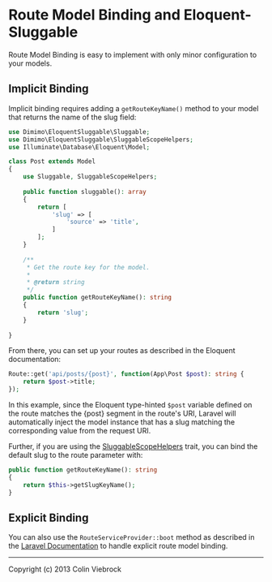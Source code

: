 # Route Model Binding and Eloquent-Sluggable

Route Model Binding is easy to implement with only minor configuration to your models.


## Implicit Binding

Implicit binding requires adding a `getRouteKeyName()` method to your model that returns the name
of the slug field:

```php
use Dimimo\EloquentSluggable\Sluggable;
use Dimimo\EloquentSluggable\SluggableScopeHelpers;
use Illuminate\Database\Eloquent\Model;

class Post extends Model
{
    use Sluggable, SluggableScopeHelpers;
    
    public function sluggable(): array
    {
        return [
            'slug' => [
                'source' => 'title',
            ]
        ];
    }
    
    /**
     * Get the route key for the model.
     *
     * @return string
     */
    public function getRouteKeyName(): string
    {
        return 'slug';
    }
    
}
```

From there, you can set up your routes as described in the Eloquent documentation:

```php
Route::get('api/posts/{post}', function(App\Post $post): string {
    return $post->title;
});
```

In this example, since the Eloquent type-hinted `$post` variable defined on the route 
matches the {post} segment in the route's URI, Laravel will automatically inject the 
model instance that has a slug matching the corresponding value from the request URI.

Further, if you are using the [SluggableScopeHelpers](SCOPE-HELPERS.md) trait, you can bind
the default slug to the route parameter with:
 
```php
public function getRouteKeyName(): string
{
    return $this->getSlugKeyName();
}
```


## Explicit Binding

You can also use the `RouteServiceProvider::boot` method as described in the 
[Laravel Documentation](https://laravel.com/docs/routing#route-model-binding) to 
handle explicit route model binding.


- - -

Copyright (c) 2013 Colin Viebrock
